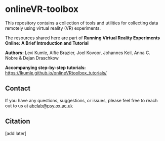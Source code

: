 # onlineVR-toolbox

This repository contains a collection of tools and utilities for collecting data remotely using virtual reality (VR) experiments.

The resources shared here are part of **Running Virtual Reality Experiments Online: A Brief Introduction and Tutorial**

**Authors:** Levi Kumle, Alfie Brazier, Joel Kovoor, Johannes Keil, Anna C. Nobre & Dejan Draschkow 

**Accompanying step-by-step tutorials:** https://lkumle.github.io/onlineVRtoolbox_tutorials/ 

## Contact
If you have any questions, suggestions, or issues, please feel free to reach out to us at abclab@psy.ox.ac.uk

## Citation

[add later]

